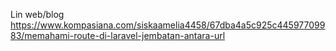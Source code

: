 Lin web/blog https://www.kompasiana.com/siskaamelia4458/67dba4a5c925c44597709983/memahami-route-di-laravel-jembatan-antara-url
